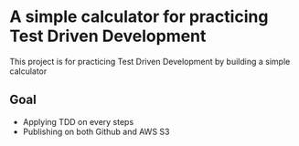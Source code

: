 # A simple calculator for practicing Test Driven Development

This project is for practicing Test Driven Development by building a simple calculator

## Goal
- Applying TDD on every steps
- Publishing on both Github and AWS S3
